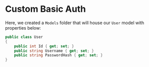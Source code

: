 # Custom Basic Auth 

Here, we created a `Models` folder that will house our `User` model with properties below:
```C#
public class User
{
    public int Id { get; set; }
    public string Username { get; set; }
    public string PasswordHash { get; set; }
}
```

